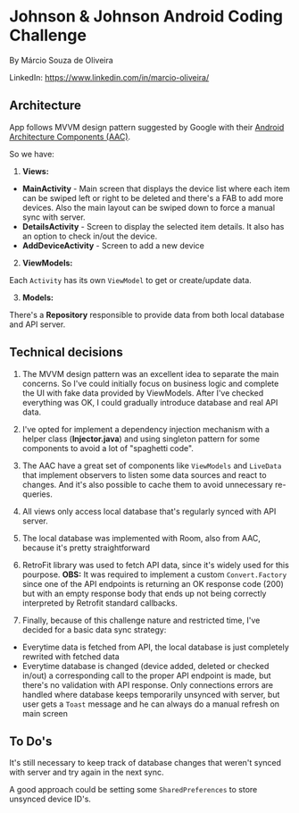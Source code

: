 # Johnson & Johnson Android Coding Challenge

By Márcio Souza de Oliveira

LinkedIn: https://www.linkedin.com/in/marcio-oliveira/

## Architecture

App follows MVVM design pattern suggested by Google with their [Android Architecture Components (AAC)](https://developer.android.com/jetpack/docs/guide#common-principles).

So we have:

1) **Views:**

- **MainActivity** - Main screen that displays the device list where each item can be swiped left or right to be deleted and there's a FAB to add more devices. Also the main layout can be swiped down to force a manual sync with server.
- **DetailsActivity** - Screen to display the selected item details. It also has an option to check in/out the device.
- **AddDeviceActivity** - Screen to add a new device

2) **ViewModels:**

Each `Activity` has its own `ViewModel` to get or create/update data.

3) **Models:**

There's a **Repository** responsible to provide data from both local database and API server.

## Technical decisions

1) The MVVM design pattern was an excellent idea to separate the main concerns. So I've could initially focus on business logic and complete the UI with fake data provided by ViewModels. After I've checked everything was OK, I could gradually introduce database and real API data.

2) I've opted for implement a dependency injection mechanism with a helper class (**Injector.java**) and using singleton pattern for some components to avoid a lot of "spaghetti code".

3) The AAC have a great set of components like `ViewModels` and `LiveData` that implement observers to listen some data sources and react to changes. And it's also possible to cache them to avoid unnecessary re-queries.

4) All views only access local database that's regularly synced with API server.

5) The local database was implemented with Room, also from AAC, because it's pretty straightforward

6) RetroFit library was used to fetch API data, since it's widely used for this pourpose. **OBS:** It was required to implement a custom `Convert.Factory` since one of the API endpoints is returning an OK response code (200) but with an empty response body that ends up not being correctly interpreted by Retrofit standard callbacks.

7) Finally, because of this challenge nature and restricted time, I've decided for a basic data sync strategy:

- Everytime data is fetched from API, the local database is just completely rewrited with fetched data
- Everytime database is changed (device added, deleted or checked in/out) a corresponding call to the proper API endpoint is made, but there's no validation with API response. Only connections errors are handled where database keeps temporarily unsynced with server, but user gets a `Toast` message and he can always do a manual refresh on main screen

## To Do's

It's still necessary to keep track of database changes that weren't synced with server and try again in the next sync.

A good approach could be setting some `SharedPreferences` to store unsynced device ID's.